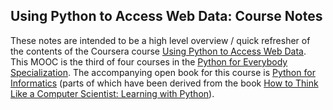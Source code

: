 ## Using Python to Access Web Data: Course Notes

These notes are intended to be a high level overview / quick refresher of the contents of the Coursera course 
[Using Python to Access Web Data](https://www.coursera.org/learn/python-network-data).
This MOOC is the third of four courses in the [Python for Everybody Specialization](https://www.coursera.org/specializations/python).
The accompanying open book for this course is [Python for Informatics](http://pythonlearn.com/) (parts of which have been derived from the book [How to Think Like a Computer Scientist: Learning with Python](http://www.greenteapress.com/thinkpython/thinkCSpy/)).

